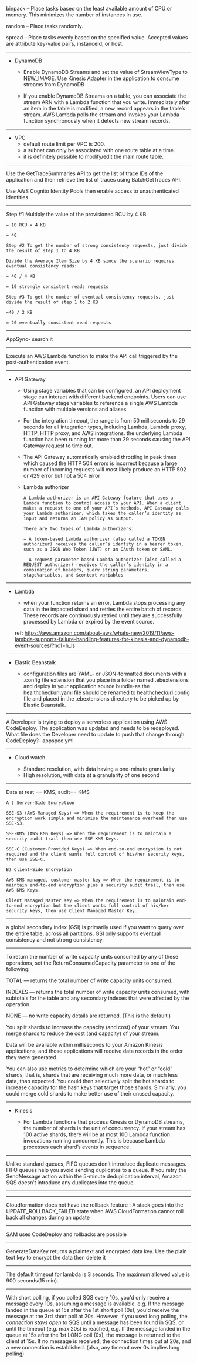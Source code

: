 binpack – Place tasks based on the least available amount of CPU or memory. This minimizes the number of instances in use.

random – Place tasks randomly.

spread – Place tasks evenly based on the specified value. Accepted values are attribute key-value pairs, instanceId, or host.

---
-   DynamoDB

    -   Enable DynamoDB Streams and set the value of StreamViewType to NEW_IMAGE. Use Kinesis Adapter in the application to consume streams from DynamoDB

    -   If you enable DynamoDB Streams on a table, you can associate the stream ARN with a Lambda function that you write. Immediately after an item in the table is modified, a new record appears in the table’s stream. AWS Lambda polls the stream and invokes your Lambda function synchronously when it detects new stream records.

---
-   VPC
    -   default route limit per VPC is 200.
    -   a subnet can only be associated with one route table at a time.
    -   it is definitely possible to modify/edit the main route table.

---

Use the GetTraceSummaries API to get the list of trace IDs of the application and then retrieve the list of traces using BatchGetTraces API.

Use AWS Cognito Identity Pools then enable access to unauthenticated identities.

---

Step #1 Multiply the value of the provisioned RCU by 4 KB

```code
= 10 RCU x 4 KB

= 40

Step #2 To get the number of strong consistency requests, just divide the result of step 1 to 4 KB

Divide the Average Item Size by 4 KB since the scenario requires eventual consistency reads:

= 40 / 4 KB

= 10 strongly consistent reads requests

Step #3 To get the number of eventual consistency requests, just divide the result of step 1 to 2 KB

=40 / 2 KB

= 20 eventually consistent read requests
```

---

AppSync- search it

---

Execute an AWS Lambda function to make the API call triggered by the post-authentication event.


---
-   API Gateway

    -   Using stage variables that can be configured, an API deployment stage can interact with different backend endpoints. Users can use API Gateway stage variables to reference a single AWS Lambda function with multiple versions and aliases

    -   For the integration timeout, the range is from 50 milliseconds to 29 seconds for all integration types, including Lambda, Lambda proxy, HTTP, HTTP proxy, and AWS integrations. the underlying Lambda function has been running for more than 29 seconds causing the API Gateway request to time out.

    -   The API Gateway automatically enabled throttling in peak times which caused the HTTP 504 errors is incorrect because a large number of incoming requests will most likely produce an HTTP 502 or 429 error but not a 504 error

    -   Lambda authorizer
        
            A Lambda authorizer is an API Gateway feature that uses a Lambda function to control access to your API. When a client makes a request to one of your API’s methods, API Gateway calls your Lambda authorizer, which takes the caller’s identity as input and returns an IAM policy as output.

            There are two types of Lambda authorizers:

            – A token-based Lambda authorizer (also called a TOKEN authorizer) receives the caller’s identity in a bearer token, such as a JSON Web Token (JWT) or an OAuth token or SAML.

            – A request parameter-based Lambda authorizer (also called a REQUEST authorizer) receives the caller’s identity in a combination of headers, query string parameters, stageVariables, and $context variables

---
-   Lambda

    -   when your function returns an error, Lambda stops processing any data in the impacted shard and retries the entire batch of records. These records are continuously retried until they are successfully processed by Lambda or expired by the event source.

    ref: https://aws.amazon.com/about-aws/whats-new/2019/11/aws-lambda-supports-failure-handling-features-for-kinesis-and-dynamodb-event-sources/?nc1=h_ls

---

-   Elastic Beanstalk
    
    -   configuration files are YAML- or JSON-formatted documents with a .config file extension that you place in a folder named .ebextensions and deploy in your application source bundle-as the healthcheckurl.yaml file should be renamed to healthcheckurl.config file and placed in the .ebextensions directory to be picked up by Elastic Beanstalk.

---

A Developer is trying to deploy a serverless application using AWS CodeDeploy. The application was updated and needs to be redeployed.
What file does the Developer need to update to push that change through CodeDeploy?- appspec.yml

---

-   Cloud watch
    
    -   Standard resolution, with data having a one-minute granularity
    -   High resolution, with data at a granularity of one second

---

Data at rest == KMS, audit== KMS

    A ) Server-Side Encryption

    SSE-S3 (AWS-Managed Keys) => When the requirement is to keep the encryption work simple and minimise the maintenance overhead then use SSE-S3.

    SSE-KMS (AWS KMS Keys) => When the requirement is to maintain a security audit trail then use SSE-KMS Keys.

    SSE-C (Customer-Provided Keys) => When end-to-end encryption is not required and the client wants full control of his/her security keys, then use SSE-C.

    B) Client-Side Encryption

    AWS KMS-managed, customer master key => When the requirement is to maintain end-to-end encryption plus a security audit trail, then use AWS KMS Keys.

    Client Managed Master Key => When the requirement is to maintain end-to-end encryption but the client wants full control of his/her security keys, then use Client Managed Master Key.

---

a global secondary index (GSI) is primarily used if you want to query over the entire table, across all partitions. GSI only supports eventual consistency and not strong consistency.

---

To return the number of write capacity units consumed by any of these operations, set the ReturnConsumedCapacity parameter to one of the following:

TOTAL — returns the total number of write capacity units consumed.

INDEXES — returns the total number of write capacity units consumed, with subtotals for the table and any secondary indexes that were affected by the operation.

NONE — no write capacity details are returned. (This is the default.)

You split shards to increase the capacity (and cost) of your stream. You merge shards to reduce the cost (and capacity) of your stream.

Data will be available within milliseconds to your Amazon Kinesis applications, and those applications will receive data records in the order they were generated.

You can also use metrics to determine which are your “hot” or “cold” shards, that is, shards that are receiving much more data, or much less data, than expected. You could then selectively split the hot shards to increase capacity for the hash keys that target those shards. Similarly, you could merge cold shards to make better use of their unused capacity.

---


-   Kinesis

    -   For Lambda functions that process Kinesis or DynamoDB streams, the number of shards is the unit of concurrency. If your stream has 100 active shards, there will be at most 100 Lambda function invocations running concurrently. This is because Lambda processes each shard’s events in sequence.


---

Unlike standard queues, FIFO queues don’t introduce duplicate messages. FIFO queues help you avoid sending duplicates to a queue. If you retry the SendMessage action within the 5-minute deduplication interval, Amazon SQS doesn’t introduce any duplicates into the queue.

---


---

Cloudformation does not have the rollback feature :
A stack goes into the UPDATE_ROLLBACK_FAILED state when AWS CloudFormation cannot roll back all changes during an update

---

SAM uses CodeDeploy and rollbacks are possible

---

GenerateDataKey returns a plaintext and encrypted data key. Use the plain text key to encrypt the data then delete it

---
The default timeout for lambda is 3 seconds. The maximum allowed value is 900 seconds(15 min).

----
With short polling, if you polled SQS every 10s, you'd only receive a message every 10s, assuming a message is available. e.g. If the message landed in the queue at 15s after the 1st short poll (0s), you'd receive the message at the 3rd short poll at 20s.
However, if you used long polling, the *connection stays open* to SQS until a message has been found in SQS, or until the timeout (e.g. max 20s) is reached, e.g. If the message landed in the queue at 15s after the 1st LONG poll (0s), the message is returned to the client at 15s. If no message is received, the connection times out at 20s, and a new connection is established.
(also, any timeout over 0s implies long polling)